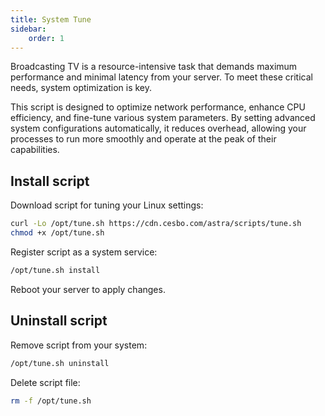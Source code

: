 ```yaml
---
title: System Tune
sidebar:
    order: 1
---
```


Broadcasting TV is a resource-intensive task that demands maximum performance and minimal latency from your server. To meet these critical needs, system optimization is key.

This script is designed to optimize network performance, enhance CPU efficiency, and fine-tune various system parameters. By setting advanced system configurations automatically, it reduces overhead, allowing your processes to run more smoothly and operate at the peak of their capabilities.


## Install script

Download script for tuning your Linux settings:

```bash
curl -Lo /opt/tune.sh https://cdn.cesbo.com/astra/scripts/tune.sh
chmod +x /opt/tune.sh
```

Register script as a system service:

```bash
/opt/tune.sh install
```

Reboot your server to apply changes.

## Uninstall script

Remove script from your system:

```bash
/opt/tune.sh uninstall
```

Delete script file:

```bash
rm -f /opt/tune.sh
```
